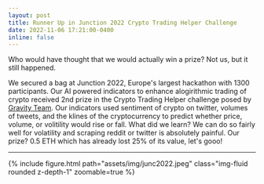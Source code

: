 ```yaml
---
layout: post
title: Runner Up in Junction 2022 Crypto Trading Helper Challenge
date: 2022-11-06 17:21:00-0400
inline: false
---
```


Who would have thought that we would actually win a prize? Not us, but it still happened. 

We secured a bag at Junction 2022, Europe's largest hackathon with 1300 participants. Our AI powered indicators to enhance alogirithmic trading of crypto received 2nd prize in the Crypto Trading Helper challenge posed by <a href="https://www.gravityteam.co">Gravity Team</a>. Our indicators used sentiment of crypto on twitter, volumes of tweets, and the klines of the cryptocurrency to predict whether price, volume, or volitility would rise or fall. What did we learn? We can do so fairly well for volatility and scraping reddit or twitter is absolutely painful. Our prize? 0.5 ETH which has already lost 25% of its value, let's gooo!

***

<div class="col-sm mt-3 mt-md-0">
    {% include figure.html path="assets/img/junc2022.jpeg" class="img-fluid rounded z-depth-1" zoomable=true %}
</div>
